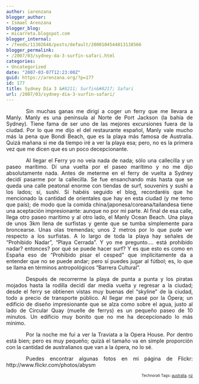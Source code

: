 ```yaml
---
author: iarenzana
blogger_author:
- Ismael Arenzana
blogger_blog:
- micarreta.blogspot.com
blogger_internal:
- /feeds/11302648/posts/default/2000104544013138566
blogger_permalink:
- /2007/03/sydney-da-3-surfin-safari.html
categories:
- Uncategorized
date: "2007-03-07T12:23:00Z"
guid: https://arenzana.org/?p=177
id: 177
title: Sydney Día 3 &#8211; Surfin&#8217; Safari
url: /2007/03/sydney-dia-3-surfin-safari/
---
```

<p style="text-align:justify;text-indent:40pt;">
  Sin muchas ganas me dirigí a coger un ferry que me llevara a Manly. Manly es una península al Norte de Port Jackson (la bahía de Sydney). Tiene fama de ser uno de las mejores excursiones fuera de la ciudad. Por lo que me dijo el del restaurante español, Manly vale mucho más la pena que Bondi Beach, que es la playa más famosa de Australia. Quizá mañana si me da tiempo iré a ver la playa esa; pero, no es la primera vez que me dicen que es un poco decepcionante.
</p>

<p style="text-align:justify;text-indent:40pt;">
  Al llegar el Ferry yo no veía nada de nada; sólo una callecilla y un paseo marítimo. Dí una vuelta por el paseo marítimo y no me dijo absolutamente nada. Antes de meterme en el ferry de vuelta a Sydney decidí pasarme por la callecilla. Se fue ensanchando más hasta que se queda una calle peatonal enorme con tiendas de surf, souvenirs y sushi a los lados; sí, sushi. Si habéis seguido el blog, recordaréis que he mencionado la cantidad de orientales que hay en esta ciudad (y me temo que país); de modo que la comida china/japonesa/coreana/tailandesa tiene una aceptación impresionante: aunque no por mi parte. Al final de esa calle, llega otro paseo marítimo y al otro lado, el Manly Ocean Beach. Una playa de unos 3km llena de surfistas y gente que se tumba símplemente para broncearse. Unas olas tremendas; unos 2 metros por lo que pude ver respecto a los surfistas. A lo largo de toda la playa hay señales de &#8220;Prohibido Nadar&#8221;, &#8220;Playa Cerrada&#8221;. Y yo me pregunto&#8230;. está prohibido nadar? entonces? por qué se puede hacer surf? Y es que esto es como en España eso de &#8220;Prohibido pisar el cesped&#8221; que implícitamente da a entender que no se puede andar; pero sí puedes jugar al fútbol; es, lo que se llama en términos antropológicos &#8220;Barrera Cultural&#8221;.
</p>

<p style="text-align:justify;text-indent:40pt;">
  Después de recorrerme la playa de punta a punta y los piratas mojados hasta la rodilla decidí dar media vuelta y regresar a la ciudad; desde el ferry se obtienen vistas muy buenas del &#8220;skyline&#8221; de la ciudad, todo a precio de transporte público. Al llegar me pasé por la Ópera; un edificio de diseño impresionante que se alza como sobre el agua, justo al lado de Circular Quay (muelle de ferrys) es un pequeño paseo de 10 minutos. Un edificio muy bonito que no me ha decepcionado lo más mínimo.
</p>

<p style="text-align:justify;text-indent:40pt;">
  Por la noche me fui a ver la Traviata a la Opera House. Por dentro está bien; pero es muy pequeño; quizá el tamaño va en simple proporción con la cantidad de australianos que van a la ópera, no lo sé.
</p>

<p style="text-align:justify;text-indent:40pt;">
  Puedes encontrar algunas fotos en mi página de Flickr: http://www.flickr.com/photos/abysm
</p>

<!-- technorati tags start -->

<p style="text-align:right;font-size:10px;">
  Technorati Tags: <a href="http://www.technorati.com/tag/australia" rel="tag">australia</a>, <a href="http://www.technorati.com/tag/nz" rel="tag">nz</a>
</p>

<!-- technorati tags end -->